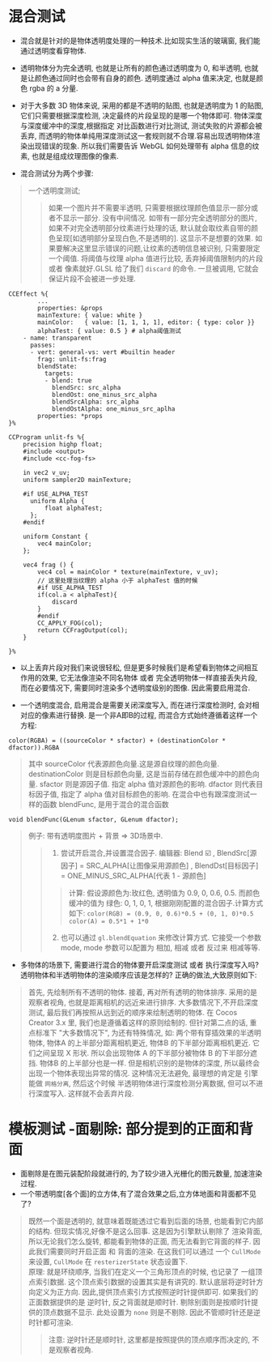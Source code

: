 # 混合测试  
* 混合就是针对的是物体透明度处理的一种技术.比如现实生活的玻璃窗, 我们能通过透明度看穿物体.

* 透明物体分为完全透明, 也就是让所有的颜色通过透明度为 0, 和半透明, 也就是让颜色通过同时也会带有自身的颜色. 透明度通过 alpha 值来决定, 也就是颜色 rgba 的 a 分量.

* 对于大多数 3D 物体来说, 采用的都是不透明的贴图, 也就是透明度为 1 的贴图, 它们只需要根据深度检测, 决定最终的片段呈现的是哪一个物体即可. 物体深度与深度缓冲中的深度,根据指定 对比函数进行对比测试, 测试失败的片源都会被丢弃,  而透明的物体单纯用深度测试这一套规则就不合理.容易出现透明物体渲染出现错误的现象. 所以我们需要告诉 WebGL 如何处理带有 alpha 信息的纹素, 也就是组成纹理图像的像素.

* 混合测试分为两个步骤:  
> 一个透明度测试; 
>> 如果一个图片并不需要半透明, 只需要根据纹理颜色值显示一部分或者不显示一部分. 没有中间情况.
>> 如带有一部分完全透明部分的图片, 如果不对完全透明部分纹素进行处理的话, 默认就会取纹素自带的颜色呈现[如透明部分呈现白色,不是透明的]. 这显示不是想要的效果.
>> 如果要解决这里显示错误的问题,让纹素的透明信息被识别, 只需要限定一个阈值. 将阈值与纹理 alpha 值进行比较, 丢弃掉阈值限制内的片段 或者 像素就好.GLSL 给了我们 `discard` 的命令. 一旦被调用, 它就会保证片段不会被进一步处理. 
```
CCEffect %{
        ...
        properties: &props
        mainTexture: { value: white }
        mainColor:   { value: [1, 1, 1, 1], editor: { type: color }}
        alphaTest: { value: 0.5 } # alpha阈值测试
    - name: transparent
      passes:
      - vert: general-vs: vert #builtin header 
        frag: unlit-fs:frag
        blendState:
          targets:
          - blend: true
            blendSrc: src_alpha
            blendOst: one_minus_src_alpha
            blendSrcAlpha: src_alpha
            blendOstAlpha: one_minus_src_aplha
        properties: *props
}%

CCProgram unlit-fs %{
    precision highp float;
    #include <output>
    #include <cc-fog-fs>

    in vec2 v_uv;
    uniform sampler2D mainTexture;

    #if USE_ALPHA_TEST
      uniform Alpha {
          float alphaTest;
      };
    #endif

    uniform Constant {
        vec4 mainColor;
    };

    vec4 frag () {
        vec4 col = mainColor * texture(mainTexture, v_uv);
        // 这里处理当纹理的 alpha 小于 alphaTest 值的时候
        #if USE_ALPHA_TEST 
        if(col.a < alphaTest){
            discard
        }
        #endif
        CC_APPLY_FOG(col);
        return CCFragOutput(col);
    }

}%
```  
* 以上丢弃片段对我们来说很轻松, 但是更多时候我们是希望看到物体之间相互作用的效果, 它无法像渲染不同名物体 或者 完全透明物体一样直接丢失片段, 而在必要情况下, 需要同时渲染多个透明度级别的图像. 因此需要启用混合. 

* 一个透明度混合, 启用混合是需要关闭深度写入, 而在进行深度检测时, 会对相对应的像素进行替换. 是一个非A即B的过程, 而混合方式始终遵循着这样一个方程:  
```
color(RGBA) = ((sourceColor * sfactor) + (destinationColor * dfactor)).RGBA
```  
> 其中 sourceColor 代表源颜色向量.这是源自纹理的颜色向量. 
> destinationColor 则是目标颜色向量, 这是当前存储在颜色缓冲中的颜色向量. 
> sfactor 则是源因子值. 指定 alpha 值对源颜色的影响. 
> dfactor 则代表目标因子值, 指定了 alpha 值对目标颜色的影响. 
> 在混合中也有跟深度测试一样的函数 blendFunc, 是用于混合的混合函数 
```
void blendFunc(GLenum sfactor, GLenum dfactor);  
```  
> 例子: 带有透明度图片 + 背景 => 3D场景中.
>> 1. 尝试开启混合,并设置混合因子. 编辑器: Blend ☑️ , BlendSrc[源因子] = SRC_ALPHA[让图像采用源颜色] , BlendDst[目标因子] = ONE_MINUS_SRC_ALPHA[代表 1 - 源颜色]
>>> 计算: 假设源颜色为:玫红色, 透明值为 0.9, 0, 0.6, 0.5. 而颜色缓冲的值为 绿色: 0, 1, 0, 1, 根据刚刚配置的混合因子.计算方式如下:
>>>  `color(RGB) = (0.9, 0, 0.6)*0.5 + (0, 1, 0)*0.5     color(A) = 0.5*1 + 1*0`
>> 2. 也可以通过 `gl.blendEquation` 来修改计算方式. 它接受一个参数 mode, mode 参数可以配置为 相加, 相减 或者 反过来 相减等等. 

* 多物体的场景下, 需要进行混合的物体要开启深度测试 或者 执行深度写入吗? 透明物体和半透明物体的渲染顺序应该是怎样的? 正确的做法,大致原则如下:
> 首先, 先绘制所有不透明的物体.
> 接着, 再对所有透明的物体排序. 采用的是观察者视角, 也就是距离相机的远近来进行排序. 大多数情况下,不开启深度测试, 最后我们再按照从远到近的顺序来绘制透明的物体. 
> 在 Cocos Creator 3.x 里, 我们也是遵循着这样的原则绘制的. 但针对第二点的话, 重点标准下 "大多数情况下", 为还有特殊情况, 如: 两个带有穿插效果的半透明物体, 物体A 的上半部分距离相机更近, 物体B 的下半部分距离相机更近. 它们之间呈现 X 形状. 所以会出现物体 A 的下半部分被物体 B 的下半部分遮挡. 物体B 的上半部分也是一样.  但是相机识别的是物体的深度, 所以最终会出现一个物体表现出异常的情况. 这种情况无法避免, 最理想的肯定是 引擎能做 `网格分离`, 然后这个时候 半透明物体进行深度检测分离数据, 但可以不进行深度写入.  这样就不会丢弃片段. 

# 模板测试 -面剔除: 部分提到的正面和背面
* 面剔除是在图元装配阶段就进行的, 为了较少进入光栅化的图元数量, 加速渲染过程. 
* 一个带透明度[各个面]的立方体,有了混合效果之后,立方体地面和背面都不见了?
> 既然一个面是透明的, 就意味着既能透过它看到后面的场景, 也能看到它内部的结构. 但现实情况,好像不是这么回事. 这是因为引擎默认剔除了 渲染背面, 所以无论我们怎么旋转, 都能看到物体的正面, 而无法看到它背面的样子. 因此我们需要同时开启正面 和 背面的渲染. 在这我们可以通过 一个 `CullMode` 来设置, `CullMode` 在 `resterizerState` 状态设置下.  
> 原理: 就是环绕顺序, 当我们在定义一个三角形顶点的时候, 也记录了 一组顶点索引数据. 这个顶点索引数据的设置其实是有讲究的. 默认底层将逆时针方向定义为正方向. 因此,提供顶点索引方式按照逆时针提供即可. 如果我们的正面数据提供的是 逆时针, 反之背面就是顺时针. 剔除别面则是按顺时针提供的顶点数据不显示. 此处设置为 `none` 则是不剔除. 因此不管顺时针还是逆时针都可渲染. 
>> 注意: 逆时针还是顺时针, 这里都是按照提供的顶点顺序而决定的, 不是观察者视角.
